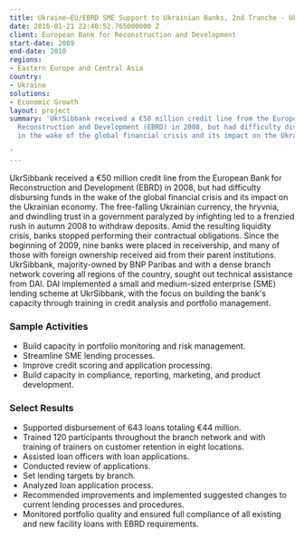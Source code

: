 ```yaml
---
title: Ukraine—EU/EBRD SME Support to Ukrainian Banks, 2nd Tranche - UkrSibbank
date: 2016-01-21 22:40:52.765000000 Z
client: European Bank for Reconstruction and Development
start-date: 2009
end-date: 2010
regions:
- Eastern Europe and Central Asia
country:
- Ukraine
solutions:
- Economic Growth
layout: project
summary: 'UkrSibbank received a €50 million credit line from the European Bank for
  Reconstruction and Development (EBRD) in 2008, but had difficulty disbursing funds
  in the wake of the global financial crisis and its impact on the Ukrainian economy.

'
---
```


UkrSibbank received a €50 million credit line from the European Bank for Reconstruction and Development (EBRD) in 2008, but had difficulty disbursing funds in the wake of the global financial crisis and its impact on the Ukrainian economy. The free-falling Ukrainian currency, the hryvnia, and dwindling trust in a government paralyzed by infighting led to a frenzied rush in autumn 2008 to withdraw deposits. Amid the resulting liquidity crisis, banks stopped performing their contractual obligations. Since the beginning of 2009, nine banks were placed in receivership, and many of those with foreign ownership received aid from their parent institutions. UkrSibbank, majority-owned by BNP Paribas and with a dense branch network covering all regions of the country, sought out technical assistance from DAI. DAI implemented a small and medium-sized enterprise (SME) lending scheme at UkrSibbank, with the focus on building the bank's capacity through training in credit analysis and portfolio management.

###  Sample Activities

* Build capacity in portfolio monitoring and risk management.
* Streamline SME lending processes.
* Improve credit scoring and application processing.
* Build capacity in compliance, reporting, marketing, and product development.

###  Select Results

* Supported disbursement of 643 loans totaling €44 million.
* Trained 120 participants throughout the branch network and with training of trainers on customer retention in eight locations.
* Assisted loan officers with loan applications.  
* Conducted review of applications.
* Set lending targets by branch.  
* Analyzed loan application process.  
* Recommended improvements and implemented suggested changes to current lending processes and procedures.  
* Monitored portfolio quality and ensured full compliance of all existing and new facility loans with EBRD requirements.

